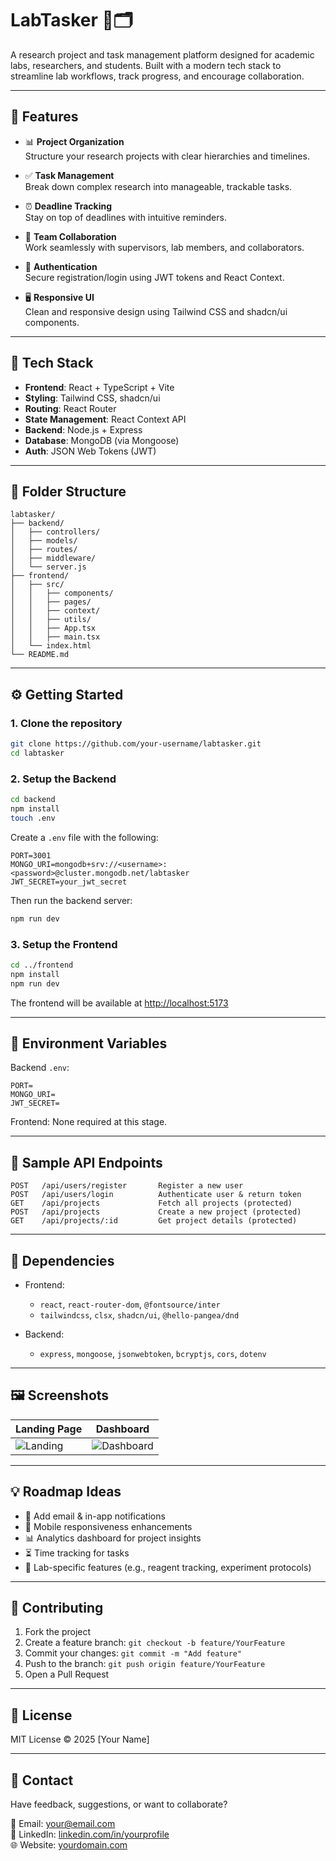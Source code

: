 # LabTasker 🧪🗂️  
A research project and task management platform designed for academic labs, researchers, and students. Built with a modern tech stack to streamline lab workflows, track progress, and encourage collaboration.

---

## 🚀 Features

- 📊 **Project Organization**  
  Structure your research projects with clear hierarchies and timelines.

- ✅ **Task Management**  
  Break down complex research into manageable, trackable tasks.

- ⏰ **Deadline Tracking**  
  Stay on top of deadlines with intuitive reminders.

- 👥 **Team Collaboration**  
  Work seamlessly with supervisors, lab members, and collaborators.

- 🔐 **Authentication**  
  Secure registration/login using JWT tokens and React Context.

- 🖥️ **Responsive UI**  
  Clean and responsive design using Tailwind CSS and shadcn/ui components.

---

## 🧱 Tech Stack

- **Frontend**: React + TypeScript + Vite  
- **Styling**: Tailwind CSS, shadcn/ui  
- **Routing**: React Router  
- **State Management**: React Context API  
- **Backend**: Node.js + Express  
- **Database**: MongoDB (via Mongoose)  
- **Auth**: JSON Web Tokens (JWT)

---

## 📁 Folder Structure

```
labtasker/
├── backend/
│   ├── controllers/
│   ├── models/
│   ├── routes/
│   ├── middleware/
│   └── server.js
├── frontend/
│   ├── src/
│   │   ├── components/
│   │   ├── pages/
│   │   ├── context/
│   │   ├── utils/
│   │   ├── App.tsx
│   │   ├── main.tsx
│   └── index.html
└── README.md
```

---

## ⚙️ Getting Started

### 1. Clone the repository

```bash
git clone https://github.com/your-username/labtasker.git
cd labtasker
```

### 2. Setup the Backend

```bash
cd backend
npm install
touch .env
```

Create a `.env` file with the following:

```env
PORT=3001
MONGO_URI=mongodb+srv://<username>:<password>@cluster.mongodb.net/labtasker
JWT_SECRET=your_jwt_secret
```

Then run the backend server:

```bash
npm run dev
```

### 3. Setup the Frontend

```bash
cd ../frontend
npm install
npm run dev
```

The frontend will be available at [http://localhost:5173](http://localhost:5173)

---

## 🔑 Environment Variables

Backend `.env`:

```
PORT=
MONGO_URI=
JWT_SECRET=
```

Frontend: None required at this stage.

---

## 🧪 Sample API Endpoints

```
POST   /api/users/register       Register a new user  
POST   /api/users/login          Authenticate user & return token  
GET    /api/projects             Fetch all projects (protected)  
POST   /api/projects             Create a new project (protected)  
GET    /api/projects/:id         Get project details (protected)  
```

---

## 🧰 Dependencies

- Frontend:
  - `react`, `react-router-dom`, `@fontsource/inter`
  - `tailwindcss`, `clsx`, `shadcn/ui`, `@hello-pangea/dnd`

- Backend:
  - `express`, `mongoose`, `jsonwebtoken`, `bcryptjs`, `cors`, `dotenv`

---

## 🖼️ Screenshots

| Landing Page | Dashboard |
|--------------|-----------|
| ![Landing](./screenshots/landing.png) | ![Dashboard](./screenshots/dashboard.png) |

---

## 💡 Roadmap Ideas

- 🔔 Add email & in-app notifications  
- 📱 Mobile responsiveness enhancements  
- 📊 Analytics dashboard for project insights  
- ⏳ Time tracking for tasks  
- 🧪 Lab-specific features (e.g., reagent tracking, experiment protocols)

---

## 🤝 Contributing

1. Fork the project  
2. Create a feature branch: `git checkout -b feature/YourFeature`  
3. Commit your changes: `git commit -m "Add feature"`  
4. Push to the branch: `git push origin feature/YourFeature`  
5. Open a Pull Request

---

## 📄 License

MIT License © 2025 [Your Name]

---

## 💬 Contact

Have feedback, suggestions, or want to collaborate?

📧 Email: your@email.com  
🔗 LinkedIn: [linkedin.com/in/yourprofile](https://linkedin.com/in/yourprofile)  
🌐 Website: [yourdomain.com](https://yourdomain.com)
